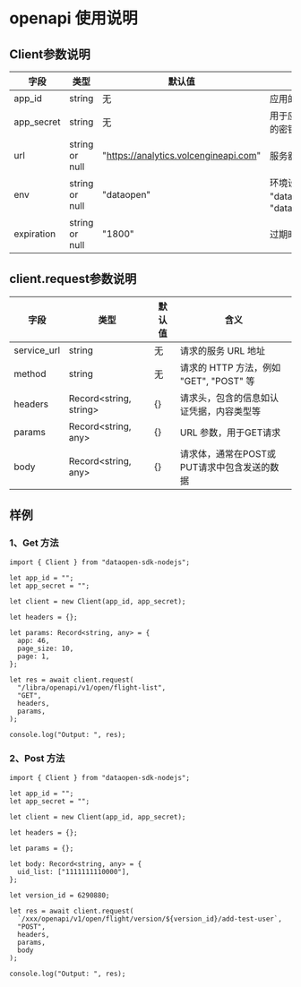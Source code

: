 # openapi 使用说明

## Client参数说明

| 字段       | 类型            | 默认值                          | 含义                            |
|------------|-----------------|---------------------------------|---------------------------------|
| app_id     | string          | 无                              | 应用的唯一标识符                  |
| app_secret | string          | 无                              | 用于应用的安全认证的密钥          |
| url        | string or null  | "https://analytics.volcengineapi.com"    | 服务器的URL地址                  |
| env        | string or null  | "dataopen"                      | 环境设置，可选值为 "dataopen" 或 "dataopen_staging" |
| expiration | string or null  | "1800"                          | 过期时间，单位是秒            |

## client.request参数说明

| 字段         | 类型                       | 默认值    | 含义                                            |
|--------------|----------------------------|-----------|------------------------------------------------|
| service_url  | string                     | 无        | 请求的服务 URL 地址                            |
| method       | string                     | 无        | 请求的 HTTP 方法，例如 "GET", "POST" 等        |
| headers      | Record<string, string>     | {}        | 请求头，包含的信息如认证凭据，内容类型等       |
| params       | Record<string, any> | {}        | URL 参数，用于GET请求                          |
| body         | Record<string, any>        | {}        | 请求体，通常在POST或PUT请求中包含发送的数据    |


## 样例

### 1、Get 方法

```TS
import { Client } from "dataopen-sdk-nodejs";

let app_id = "";
let app_secret = "";

let client = new Client(app_id, app_secret);

let headers = {};

let params: Record<string, any> = {
  app: 46,
  page_size: 10,
  page: 1,
};

let res = await client.request(
  "/libra/openapi/v1/open/flight-list",
  "GET",
  headers,
  params,
);

console.log("Output: ", res);
```

### 2、Post 方法

```TS
import { Client } from "dataopen-sdk-nodejs";

let app_id = "";
let app_secret = "";

let client = new Client(app_id, app_secret);

let headers = {};

let params = {};

let body: Record<string, any> = {
  uid_list: ["1111111110000"],
};

let version_id = 6290880;

let res = await client.request(
  `/xxx/openapi/v1/open/flight/version/${version_id}/add-test-user`,
  "POST",
  headers,
  params,
  body
);

console.log("Output: ", res);
```
